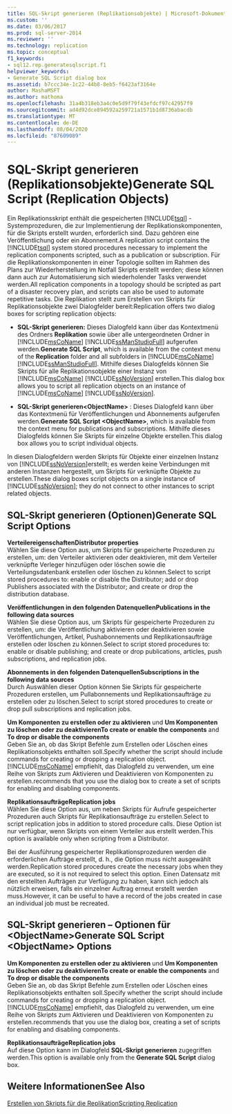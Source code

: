 ```yaml
---
title: SQL-Skript generieren (Replikationsobjekte) | Microsoft-Dokumentation
ms.custom: ''
ms.date: 03/06/2017
ms.prod: sql-server-2014
ms.reviewer: ''
ms.technology: replication
ms.topic: conceptual
f1_keywords:
- sql12.rep.generatesqlscript.f1
helpviewer_keywords:
- Generate SQL Script dialog box
ms.assetid: b7ccc34e-1c22-44b8-8eb5-f6423af3164e
author: MashaMSFT
ms.author: mathoma
ms.openlocfilehash: 31a4b318eb3a4c0e5d9f79f43efdcf97c42957f9
ms.sourcegitcommit: ad4d92dce894592a259721a1571b1d8736abacdb
ms.translationtype: MT
ms.contentlocale: de-DE
ms.lasthandoff: 08/04/2020
ms.locfileid: "87609089"
---
```

# <a name="generate-sql-script-replication-objects"></a><span data-ttu-id="eff77-102">SQL-Skript generieren (Replikationsobjekte)</span><span class="sxs-lookup"><span data-stu-id="eff77-102">Generate SQL Script (Replication Objects)</span></span>
  <span data-ttu-id="eff77-103">Ein Replikationsskript enthält die gespeicherten [!INCLUDE[tsql](../../includes/tsql-md.md)] -Systemprozeduren, die zur Implementierung der Replikationskomponenten, für die Skripts erstellt wurden, erforderlich sind. Dazu gehören eine Veröffentlichung oder ein Abonnement.</span><span class="sxs-lookup"><span data-stu-id="eff77-103">A replication script contains the [!INCLUDE[tsql](../../includes/tsql-md.md)] system stored procedures necessary to implement the replication components scripted, such as a publication or subscription.</span></span> <span data-ttu-id="eff77-104">Für die Replikationskomponenten in einer Topologie sollten im Rahmen des Plans zur Wiederherstellung im Notfall Skripts erstellt werden; diese können dann auch zur Automatisierung sich wiederholender Tasks verwendet werden.</span><span class="sxs-lookup"><span data-stu-id="eff77-104">All replication components in a topology should be scripted as part of a disaster recovery plan, and scripts can also be used to automate repetitive tasks.</span></span> <span data-ttu-id="eff77-105">Die Replikation stellt zum Erstellen von Skripts für Replikationsobjekte zwei Dialogfelder bereit:</span><span class="sxs-lookup"><span data-stu-id="eff77-105">Replication offers two dialog boxes for scripting replication objects:</span></span>  
  
-   <span data-ttu-id="eff77-106">**SQL-Skript generieren:** Dieses Dialogfeld kann über das Kontextmenü des Ordners **Replikation** sowie über alle untergeordneten Ordner in [!INCLUDE[msCoName](../../includes/msconame-md.md)] [!INCLUDE[ssManStudioFull](../../includes/ssmanstudiofull-md.md)] aufgerufen werden.</span><span class="sxs-lookup"><span data-stu-id="eff77-106">**Generate SQL Script**, which is available from the context menu of the **Replication** folder and all subfolders in [!INCLUDE[msCoName](../../includes/msconame-md.md)] [!INCLUDE[ssManStudioFull](../../includes/ssmanstudiofull-md.md)].</span></span> <span data-ttu-id="eff77-107">Mithilfe dieses Dialogfelds können Sie Skripts für alle Replikationsobjekte einer Instanz von [!INCLUDE[msCoName](../../includes/msconame-md.md)] [!INCLUDE[ssNoVersion](../../includes/ssnoversion-md.md)] erstellen.</span><span class="sxs-lookup"><span data-stu-id="eff77-107">This dialog box allows you to script all replication objects on an instance of [!INCLUDE[msCoName](../../includes/msconame-md.md)] [!INCLUDE[ssNoVersion](../../includes/ssnoversion-md.md)].</span></span>  
  
-   <span data-ttu-id="eff77-108">**SQL-Skript generieren\<ObjectName>** : Dieses Dialogfeld kann über das Kontextmenü für Veröffentlichungen und Abonnements aufgerufen werden.</span><span class="sxs-lookup"><span data-stu-id="eff77-108">**Generate SQL Script \<ObjectName>**, which is available from the context menu for publications and subscriptions.</span></span> <span data-ttu-id="eff77-109">Mithilfe dieses Dialogfelds können Sie Skripts für einzelne Objekte erstellen.</span><span class="sxs-lookup"><span data-stu-id="eff77-109">This dialog box allows you to script individual objects.</span></span>  
  
 <span data-ttu-id="eff77-110">In diesen Dialogfeldern werden Skripts für Objekte einer einzelnen Instanz von [!INCLUDE[ssNoVersion](../../includes/ssnoversion-md.md)]erstellt; es werden keine Verbindungen mit anderen Instanzen hergestellt, um Skripts für verknüpfte Objekte zu erstellen.</span><span class="sxs-lookup"><span data-stu-id="eff77-110">These dialog boxes script objects on a single instance of [!INCLUDE[ssNoVersion](../../includes/ssnoversion-md.md)]; they do not connect to other instances to script related objects.</span></span>  
  
## <a name="generate-sql-script-options"></a><span data-ttu-id="eff77-111">SQL-Skript generieren (Optionen)</span><span class="sxs-lookup"><span data-stu-id="eff77-111">Generate SQL Script Options</span></span>  
 <span data-ttu-id="eff77-112">**Verteilereigenschaften**</span><span class="sxs-lookup"><span data-stu-id="eff77-112">**Distributor properties**</span></span>  
 <span data-ttu-id="eff77-113">Wählen Sie diese Option aus, um Skripts für gespeicherte Prozeduren zu erstellen, um: den Verteiler aktivieren oder deaktivieren, mit dem Verteiler verknüpfte Verleger hinzufügen oder löschen sowie die Verteilungsdatenbank erstellen oder löschen zu können.</span><span class="sxs-lookup"><span data-stu-id="eff77-113">Select to script stored procedures to: enable or disable the Distributor; add or drop Publishers associated with the Distributor; and create or drop the distribution database.</span></span>  
  
 <span data-ttu-id="eff77-114">**Veröffentlichungen in den folgenden Datenquellen**</span><span class="sxs-lookup"><span data-stu-id="eff77-114">**Publications in the following data sources**</span></span>  
 <span data-ttu-id="eff77-115">Wählen Sie diese Option aus, um Skripts für gespeicherte Prozeduren zu erstellen, um: die Veröffentlichung aktivieren oder deaktivieren sowie Veröffentlichungen, Artikel, Pushabonnements und Replikationsaufträge erstellen oder löschen zu können.</span><span class="sxs-lookup"><span data-stu-id="eff77-115">Select to script stored procedures to: enable or disable publishing; and create or drop publications, articles, push subscriptions, and replication jobs.</span></span>  
  
 <span data-ttu-id="eff77-116">**Abonnements in den folgenden Datenquellen**</span><span class="sxs-lookup"><span data-stu-id="eff77-116">**Subscriptions in the following data sources**</span></span>  
 <span data-ttu-id="eff77-117">Durch Auswählen dieser Option können Sie Skripts für gespeicherte Prozeduren erstellen, um Pullabonnements und Replikationsaufträge zu erstellen oder zu löschen.</span><span class="sxs-lookup"><span data-stu-id="eff77-117">Select to script stored procedures to create or drop pull subscriptions and replication jobs.</span></span>  
  
 <span data-ttu-id="eff77-118">**Um Komponenten zu erstellen oder zu aktivieren** und **Um Komponenten zu löschen oder zu deaktivieren**</span><span class="sxs-lookup"><span data-stu-id="eff77-118">**To create or enable the components** and **To drop or disable the components**</span></span>  
 <span data-ttu-id="eff77-119">Geben Sie an, ob das Skript Befehle zum Erstellen oder Löschen eines Replikationsobjekts enthalten soll.</span><span class="sxs-lookup"><span data-stu-id="eff77-119">Specify whether the script should include commands for creating or dropping a replication object.</span></span> [!INCLUDE[msCoName](../../includes/msconame-md.md)] <span data-ttu-id="eff77-120">empfiehlt, das Dialogfeld zu verwenden, um eine Reihe von Skripts zum Aktivieren und Deaktivieren von Komponenten zu erstellen.</span><span class="sxs-lookup"><span data-stu-id="eff77-120">recommends that you use the dialog box to create a set of scripts for enabling and disabling components.</span></span>  
  
 <span data-ttu-id="eff77-121">**Replikationsaufträge**</span><span class="sxs-lookup"><span data-stu-id="eff77-121">**Replication jobs**</span></span>  
 <span data-ttu-id="eff77-122">Wählen Sie diese Option aus, um neben Skripts für Aufrufe gespeicherter Prozeduren auch Skripts für Replikationsaufträge zu erstellen.</span><span class="sxs-lookup"><span data-stu-id="eff77-122">Select to script replication jobs in addition to stored procedure calls.</span></span> <span data-ttu-id="eff77-123">Diese Option ist nur verfügbar, wenn Skripts von einem Verteiler aus erstellt werden.</span><span class="sxs-lookup"><span data-stu-id="eff77-123">This option is available only when scripting from a Distributor.</span></span>  
  
 <span data-ttu-id="eff77-124">Bei der Ausführung gespeicherter Replikationsprozeduren werden die erforderlichen Aufträge erstellt, d. h., die Option muss nicht ausgewählt werden.</span><span class="sxs-lookup"><span data-stu-id="eff77-124">Replication stored procedures create the necessary jobs when they are executed, so it is not required to select this option.</span></span> <span data-ttu-id="eff77-125">Einen Datensatz mit den erstellten Aufträgen zur Verfügung zu haben, kann sich jedoch als nützlich erweisen, falls ein einzelner Auftrag erneut erstellt werden muss.</span><span class="sxs-lookup"><span data-stu-id="eff77-125">However, it can be useful to have a record of the jobs created in case an individual job must be recreated.</span></span>  
  
## <a name="generate-sql-script-objectname-options"></a><span data-ttu-id="eff77-126">SQL-Skript generieren – Optionen für \<ObjectName></span><span class="sxs-lookup"><span data-stu-id="eff77-126">Generate SQL Script \<ObjectName> Options</span></span>  
 <span data-ttu-id="eff77-127">**Um Komponenten zu erstellen oder zu aktivieren** und **Um Komponenten zu löschen oder zu deaktivieren**</span><span class="sxs-lookup"><span data-stu-id="eff77-127">**To create or enable the components** and **To drop or disable the components**</span></span>  
 <span data-ttu-id="eff77-128">Geben Sie an, ob das Skript Befehle zum Erstellen oder Löschen eines Replikationsobjekts enthalten soll.</span><span class="sxs-lookup"><span data-stu-id="eff77-128">Specify whether the script should include commands for creating or dropping a replication object.</span></span> [!INCLUDE[msCoName](../../includes/msconame-md.md)] <span data-ttu-id="eff77-129">empfiehlt, das Dialogfeld zu verwenden, um eine Reihe von Skripts zum Aktivieren und Deaktivieren von Komponenten zu erstellen.</span><span class="sxs-lookup"><span data-stu-id="eff77-129">recommends that you use the dialog box, creating a set of scripts for enabling and disabling components.</span></span>  
  
 <span data-ttu-id="eff77-130">**Replikationsaufträge**</span><span class="sxs-lookup"><span data-stu-id="eff77-130">**Replication jobs**</span></span>  
 <span data-ttu-id="eff77-131">Auf diese Option kann im Dialogfeld **SQL-Skript generieren** zugegriffen werden.</span><span class="sxs-lookup"><span data-stu-id="eff77-131">This option is available only from the **Generate SQL Script** dialog box.</span></span>  
  
## <a name="see-also"></a><span data-ttu-id="eff77-132">Weitere Informationen</span><span class="sxs-lookup"><span data-stu-id="eff77-132">See Also</span></span>  
 [<span data-ttu-id="eff77-133">Erstellen von Skripts für die Replikation</span><span class="sxs-lookup"><span data-stu-id="eff77-133">Scripting Replication</span></span>](scripting-replication.md)  
  
  
